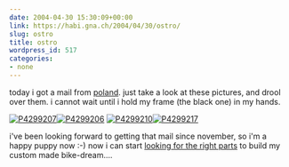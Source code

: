 ```yaml
---
date: 2004-04-30 15:30:09+00:00
link: https://habi.gna.ch/2004/04/30/ostro/
slug: ostro
title: ostro
wordpress_id: 517
categories:
- none
---
```


today i got a mail from [poland](https://habi.gna.ch/blog/archives/000125.html).
just take a look at these pictures, and drool over them. i cannot wait until i hold my frame (the black one) in my hands.

[![P4299207](https://habi.gna.ch/blog/images/P4299207-tm.jpg)](https://habi.gna.ch/blog/images/P4299207.JPG)[![P4299206](https://habi.gna.ch/blog/images/P4299206-tm.jpg)](https://habi.gna.ch/blog/images/P4299206.JPG)
 [![P4299210](https://habi.gna.ch/blog/images/P4299210-tm.jpg)](https://habi.gna.ch/blog/images/P4299210.JPG)[![P4299217](https://habi.gna.ch/blog/images/P4299217-tm.jpg)](https://habi.gna.ch/blog/images/P4299217.JPG)

i've been looking forward to getting that mail since november, so i'm a happy puppy now :-)
now i can start [looking for the right parts](http://singlespeed.ch/shop.htm) to build my custom made bike-dream....
